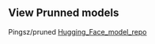 ## View Prunned models
Pingsz/pruned
[Hugging_Face_model_repo](https://huggingface.co/Pingsz/pruned)
